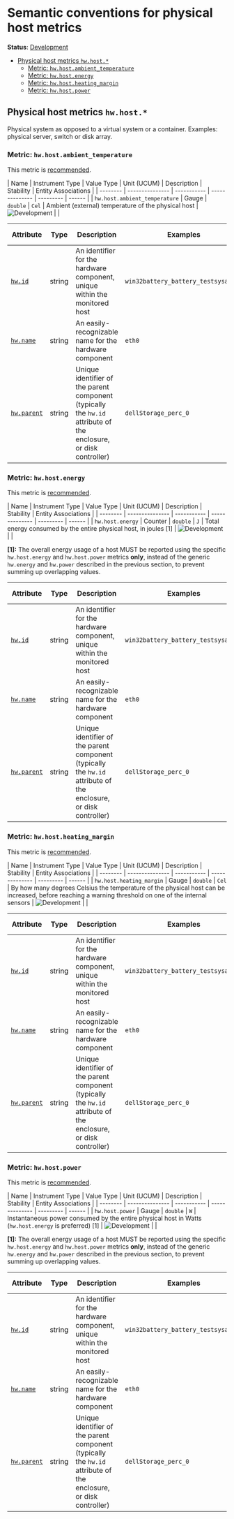 <!--- Hugo front matter used to generate the website version of this page:
linkTitle: Physical host
--->

# Semantic conventions for physical host metrics

**Status**: [Development][DocumentStatus]

<!-- toc -->

- [Physical host metrics `hw.host.*`](#physical-host-metrics-hwhost)
  - [Metric: `hw.host.ambient_temperature`](#metric-hwhostambient_temperature)
  - [Metric: `hw.host.energy`](#metric-hwhostenergy)
  - [Metric: `hw.host.heating_margin`](#metric-hwhostheating_margin)
  - [Metric: `hw.host.power`](#metric-hwhostpower)

<!-- tocstop -->

## Physical host metrics `hw.host.*`

Physical system as opposed to a virtual system or a container.
Examples: physical server, switch or disk array.

### Metric: `hw.host.ambient_temperature`

This metric is [recommended][MetricRecommended].

<!-- semconv metric.hw.host.ambient_temperature -->
<!-- NOTE: THIS TEXT IS AUTOGENERATED. DO NOT EDIT BY HAND. -->
<!-- see templates/registry/markdown/snippet.md.j2 -->
<!-- prettier-ignore-start -->
<!-- markdownlint-capture -->
<!-- markdownlint-disable -->

| Name     | Instrument Type | Value Type | Unit (UCUM) | Description    | Stability | Entity Associations |
| -------- | --------------- | ----------- | -------------- | --------- | ------ |
| `hw.host.ambient_temperature` | Gauge | `double` | `Cel` | Ambient (external) temperature of the physical host | ![Development](https://img.shields.io/badge/-development-blue) |  |

| Attribute  | Type | Description  | Examples  | [Requirement Level](https://opentelemetry.io/docs/specs/semconv/general/attribute-requirement-level/) | Stability |
|---|---|---|---|---|---|
| [`hw.id`](/docs/registry/attributes/hardware.md) | string | An identifier for the hardware component, unique within the monitored host | `win32battery_battery_testsysa33_1` | `Required` | ![Development](https://img.shields.io/badge/-development-blue) |
| [`hw.name`](/docs/registry/attributes/hardware.md) | string | An easily-recognizable name for the hardware component | `eth0` | `Recommended` | ![Development](https://img.shields.io/badge/-development-blue) |
| [`hw.parent`](/docs/registry/attributes/hardware.md) | string | Unique identifier of the parent component (typically the `hw.id` attribute of the enclosure, or disk controller) | `dellStorage_perc_0` | `Recommended` | ![Development](https://img.shields.io/badge/-development-blue) |

<!-- markdownlint-restore -->
<!-- prettier-ignore-end -->
<!-- END AUTOGENERATED TEXT -->
<!-- endsemconv -->

### Metric: `hw.host.energy`

This metric is [recommended][MetricRecommended].

<!-- semconv metric.hw.host.energy -->
<!-- NOTE: THIS TEXT IS AUTOGENERATED. DO NOT EDIT BY HAND. -->
<!-- see templates/registry/markdown/snippet.md.j2 -->
<!-- prettier-ignore-start -->
<!-- markdownlint-capture -->
<!-- markdownlint-disable -->

| Name     | Instrument Type | Value Type | Unit (UCUM) | Description    | Stability | Entity Associations |
| -------- | --------------- | ----------- | -------------- | --------- | ------ |
| `hw.host.energy` | Counter | `double` | `J` | Total energy consumed by the entire physical host, in joules [1] | ![Development](https://img.shields.io/badge/-development-blue) |  |

**[1]:** The overall energy usage of a host MUST be reported using the specific `hw.host.energy` and `hw.host.power` metrics **only**, instead of the generic `hw.energy` and `hw.power` described in the previous section, to prevent summing up overlapping values.

| Attribute  | Type | Description  | Examples  | [Requirement Level](https://opentelemetry.io/docs/specs/semconv/general/attribute-requirement-level/) | Stability |
|---|---|---|---|---|---|
| [`hw.id`](/docs/registry/attributes/hardware.md) | string | An identifier for the hardware component, unique within the monitored host | `win32battery_battery_testsysa33_1` | `Required` | ![Development](https://img.shields.io/badge/-development-blue) |
| [`hw.name`](/docs/registry/attributes/hardware.md) | string | An easily-recognizable name for the hardware component | `eth0` | `Recommended` | ![Development](https://img.shields.io/badge/-development-blue) |
| [`hw.parent`](/docs/registry/attributes/hardware.md) | string | Unique identifier of the parent component (typically the `hw.id` attribute of the enclosure, or disk controller) | `dellStorage_perc_0` | `Recommended` | ![Development](https://img.shields.io/badge/-development-blue) |

<!-- markdownlint-restore -->
<!-- prettier-ignore-end -->
<!-- END AUTOGENERATED TEXT -->
<!-- endsemconv -->

### Metric: `hw.host.heating_margin`

This metric is [recommended][MetricRecommended].

<!-- semconv metric.hw.host.heating_margin -->
<!-- NOTE: THIS TEXT IS AUTOGENERATED. DO NOT EDIT BY HAND. -->
<!-- see templates/registry/markdown/snippet.md.j2 -->
<!-- prettier-ignore-start -->
<!-- markdownlint-capture -->
<!-- markdownlint-disable -->

| Name     | Instrument Type | Value Type | Unit (UCUM) | Description    | Stability | Entity Associations |
| -------- | --------------- | ----------- | -------------- | --------- | ------ |
| `hw.host.heating_margin` | Gauge | `double` | `Cel` | By how many degrees Celsius the temperature of the physical host can be increased, before reaching a warning threshold on one of the internal sensors | ![Development](https://img.shields.io/badge/-development-blue) |  |

| Attribute  | Type | Description  | Examples  | [Requirement Level](https://opentelemetry.io/docs/specs/semconv/general/attribute-requirement-level/) | Stability |
|---|---|---|---|---|---|
| [`hw.id`](/docs/registry/attributes/hardware.md) | string | An identifier for the hardware component, unique within the monitored host | `win32battery_battery_testsysa33_1` | `Required` | ![Development](https://img.shields.io/badge/-development-blue) |
| [`hw.name`](/docs/registry/attributes/hardware.md) | string | An easily-recognizable name for the hardware component | `eth0` | `Recommended` | ![Development](https://img.shields.io/badge/-development-blue) |
| [`hw.parent`](/docs/registry/attributes/hardware.md) | string | Unique identifier of the parent component (typically the `hw.id` attribute of the enclosure, or disk controller) | `dellStorage_perc_0` | `Recommended` | ![Development](https://img.shields.io/badge/-development-blue) |

<!-- markdownlint-restore -->
<!-- prettier-ignore-end -->
<!-- END AUTOGENERATED TEXT -->
<!-- endsemconv -->

### Metric: `hw.host.power`

This metric is [recommended][MetricRecommended].

<!-- semconv metric.hw.host.power -->
<!-- NOTE: THIS TEXT IS AUTOGENERATED. DO NOT EDIT BY HAND. -->
<!-- see templates/registry/markdown/snippet.md.j2 -->
<!-- prettier-ignore-start -->
<!-- markdownlint-capture -->
<!-- markdownlint-disable -->

| Name     | Instrument Type | Value Type | Unit (UCUM) | Description    | Stability | Entity Associations |
| -------- | --------------- | ----------- | -------------- | --------- | ------ |
| `hw.host.power` | Gauge | `double` | `W` | Instantaneous power consumed by the entire physical host in Watts (`hw.host.energy` is preferred) [1] | ![Development](https://img.shields.io/badge/-development-blue) |  |

**[1]:** The overall energy usage of a host MUST be reported using the specific `hw.host.energy` and `hw.host.power` metrics **only**, instead of the generic `hw.energy` and `hw.power` described in the previous section, to prevent summing up overlapping values.

| Attribute  | Type | Description  | Examples  | [Requirement Level](https://opentelemetry.io/docs/specs/semconv/general/attribute-requirement-level/) | Stability |
|---|---|---|---|---|---|
| [`hw.id`](/docs/registry/attributes/hardware.md) | string | An identifier for the hardware component, unique within the monitored host | `win32battery_battery_testsysa33_1` | `Required` | ![Development](https://img.shields.io/badge/-development-blue) |
| [`hw.name`](/docs/registry/attributes/hardware.md) | string | An easily-recognizable name for the hardware component | `eth0` | `Recommended` | ![Development](https://img.shields.io/badge/-development-blue) |
| [`hw.parent`](/docs/registry/attributes/hardware.md) | string | Unique identifier of the parent component (typically the `hw.id` attribute of the enclosure, or disk controller) | `dellStorage_perc_0` | `Recommended` | ![Development](https://img.shields.io/badge/-development-blue) |

<!-- markdownlint-restore -->
<!-- prettier-ignore-end -->
<!-- END AUTOGENERATED TEXT -->
<!-- endsemconv -->

[DocumentStatus]: https://opentelemetry.io/docs/specs/otel/document-status
[MetricRecommended]: /docs/general/metric-requirement-level.md#recommended
